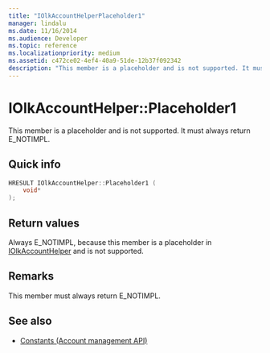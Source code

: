 ```yaml
---
title: "IOlkAccountHelperPlaceholder1"
manager: lindalu
ms.date: 11/16/2014
ms.audience: Developer
ms.topic: reference
ms.localizationpriority: medium
ms.assetid: c472ce02-4ef4-40a9-51de-12b37f092342
description: "This member is a placeholder and is not supported. It must always return E_NOTIMPL."
---
```


# IOlkAccountHelper::Placeholder1

This member is a placeholder and is not supported. It must always return E_NOTIMPL.
  
## Quick info

```cpp
HRESULT IOlkAccountHelper::Placeholder1 (  
    void* 
);
```

## Return values

Always E_NOTIMPL, because this member is a placeholder in [IOlkAccountHelper](iolkaccounthelper.md) and is not supported. 
  
## Remarks

This member must always return E_NOTIMPL.
  
## See also

- [Constants (Account management API)](constants-account-management-api.md)


